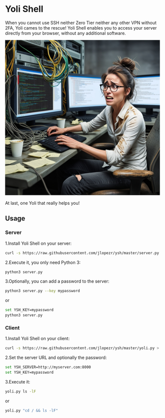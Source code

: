 # Yoli Shell

When you cannot use SSH neither Zero Tier neither any other VPN without 2FA, Yoli cames to the rescue! Yoli Shell enables you to access your server directly from your browser, without any additional software.

![Yoli Shell](./ysh.jpg)

At last, one Yoli that really helps you!

## Usage

### Server

1.Install Yoli Shell on your server:

```bash
curl -s https://raw.githubusercontent.com/jlopezr/ysh/master/server.py > server.py
```

2.Execute it, you only need Python 3:

```bash
python3 server.py
```

3.Optionally, you can add a password to the server:

```bash
python3 server.py --key mypassword
```

or

```bash
set YSH_KEY=mypassword
python3 server.py
```

### Client

1.Install Yoli Shell on your client:

```bash
curl -s https://raw.githubusercontent.com/jlopezr/ysh/master/yoli.py > yoli.py
```

2.Set the server URL and optionally the password:

```bash
set YSH_SERVER=http://myserver.com:8000
set YSH_KEY=mypassword
```

3.Execute it:

```bash
yoli.py ls -lF
```

or

```bash
yoli.py "cd / && ls -lF"
```